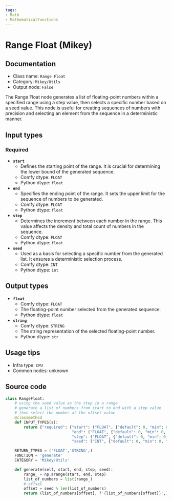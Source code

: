 ```yaml
---
tags:
- Math
- MathematicalFunctions
---
```


# Range Float (Mikey)
## Documentation
- Class name: `Range Float`
- Category: `Mikey/Utils`
- Output node: `False`

The Range Float node generates a list of floating-point numbers within a specified range using a step value, then selects a specific number based on a seed value. This node is useful for creating sequences of numbers with precision and selecting an element from the sequence in a deterministic manner.
## Input types
### Required
- **`start`**
    - Defines the starting point of the range. It is crucial for determining the lower bound of the generated sequence.
    - Comfy dtype: `FLOAT`
    - Python dtype: `float`
- **`end`**
    - Specifies the ending point of the range. It sets the upper limit for the sequence of numbers to be generated.
    - Comfy dtype: `FLOAT`
    - Python dtype: `float`
- **`step`**
    - Determines the increment between each number in the range. This value affects the density and total count of numbers in the sequence.
    - Comfy dtype: `FLOAT`
    - Python dtype: `float`
- **`seed`**
    - Used as a basis for selecting a specific number from the generated list. It ensures a deterministic selection process.
    - Comfy dtype: `INT`
    - Python dtype: `int`
## Output types
- **`float`**
    - Comfy dtype: `FLOAT`
    - The floating-point number selected from the generated sequence.
    - Python dtype: `float`
- **`string`**
    - Comfy dtype: `STRING`
    - The string representation of the selected floating-point number.
    - Python dtype: `str`
## Usage tips
- Infra type: `CPU`
- Common nodes: unknown


## Source code
```python
class RangeFloat:
    # using the seed value as the step in a range
    # generate a list of numbers from start to end with a step value
    # then select the number at the offset value
    @classmethod
    def INPUT_TYPES(s):
        return {"required": {"start": ("FLOAT", {"default": 0, "min": 0, "step": 0.0001, "max": 0xffffffffffffffff}),
                             "end": ("FLOAT", {"default": 0, "min": 0, "step": 0.0001, "max": 0xffffffffffffffff}),
                             "step": ("FLOAT", {"default": 0, "min": 0, "step": 0.0001, "max": 0xffffffffffffffff}),
                             "seed": ("INT", {"default": 0, "min": 0, "max": 0xffffffffffffffff})}}

    RETURN_TYPES = ('FLOAT','STRING',)
    FUNCTION = 'generate'
    CATEGORY = 'Mikey/Utils'

    def generate(self, start, end, step, seed):
        range_ = np.arange(start, end, step)
        list_of_numbers = list(range_)
        # offset
        offset = seed % len(list_of_numbers)
        return (list_of_numbers[offset], f'{list_of_numbers[offset]}',)

```
